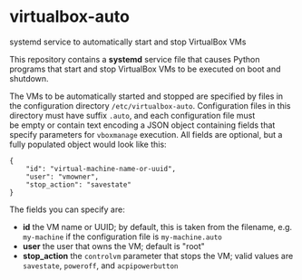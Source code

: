 # virtualbox-auto

systemd service to automatically start and stop VirtualBox VMs

This repository contains a **systemd** service file that causes Python programs
that start and stop VirtualBox VMs to be executed on boot and shutdown.

The VMs to be automatically started and stopped are specified by files in 
the configuration directory `/etc/virtualbox-auto`. Configuration files in 
this directory must have suffix `.auto`, and each configuration file must  
be empty or contain text encoding a JSON object containing fields that specify
parameters for `vboxmanage` execution. All fields are optional, but a fully 
populated object would look like this:

    {
        "id": "virtual-machine-name-or-uuid",
        "user": "vmowner",             
        "stop_action": "savestate"
    }

The fields you can specify are:

* **id** the VM name or UUID; by default, this is taken from the filename, 
  e.g. `my-machine` if the configuration file is `my-machine.auto`
* **user** the user that owns the VM; default is "root"
* **stop_action** the `controlvm` parameter that stops the VM; valid values 
  are `savestate`, `poweroff`, and `acpipowerbutton`


